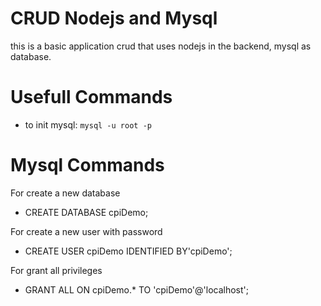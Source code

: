 # CRUD Nodejs and Mysql

this is a basic application crud that uses nodejs in the backend, mysql as database.

# Usefull Commands

- to init mysql: `mysql -u root -p`

# Mysql Commands

For create a new database

- CREATE DATABASE cpiDemo;

For create a new user with password

- CREATE USER cpiDemo IDENTIFIED BY'cpiDemo';

For grant all privileges

- GRANT ALL ON cpiDemo.* TO 'cpiDemo'@'localhost';
